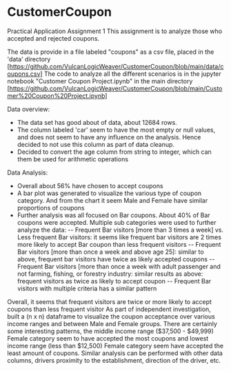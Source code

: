 # CustomerCoupon
Practical Application Assignment 1
This assignment is to analyze those who accepted and rejected coupons.

The data is provide in a file labeled "coupons" as a csv file, placed in the 'data' directory 
[https://github.com/VulcanLogicWeaver/CustomerCoupon/blob/main/data/coupons.csv] 
The code to analyze all the different scenarios is in the jupyter notebook "Customer Coupon Project.ipynb" in the main directory 
[https://github.com/VulcanLogicWeaver/CustomerCoupon/blob/main/Customer%20Coupon%20Project.ipynb]

Data overview:
- The data set has good about of data, about 12684 rows.
- The column labeled 'car' seem to have the most empty or null values, and does not seem to have any influence on the analysis. Hence decided to not use this column as part of data cleanup.
- Decided to convert the age column from string to integer, which can them be used for arithmetic operations

Data Analysis:
- Overall about 56% have chosen to accept coupons
- A bar plot was generated to visualize the various type of coupon category. And from the chart it seem Male and Female have similar proportions of coupons
- Further analysis was all focused on Bar coupons. About 40% of Bar coupons were accepted. Multiple sub categories were used to further analyze the data:
--  Frequent Bar visitors [more than 3 times a week] vs. Less frequent Bar visitors: it seems like frequent bar visitors are 2 times more likely to accept Bar coupon than less frequent visitors
--  Frequent Bar visitors [more than once a week and above age 25]: similar to above, frequent bar visitors have twice as likely accepted coupons
--  Frequent Bar visitors [more than once a week with adult passenger and not farming, fishing, or forestry industry: similar results as above: frequent visitors as twice as likely to accept coupon
--  Frequent Bar visitors with multiple criteria has a similar pattern

Overall, it seems that frequent visitors are twice or more likely to accept coupons than less frequent visitor As part of independent investigation, built a (n x n) dataframe to visualize the coupon acceptance over various income ranges and between Male and Female groups. There are certainly some interesting patterns, the middle income range ($37,500 - $49,999) Female category seem to have accepted the most coupons and lowest income range (less than $12,500) Female category seem have accepted the least amount of coupons.
Similar analysis can be performed with other data columns, drivers proximity to the establishment, direction of the driver, etc.

